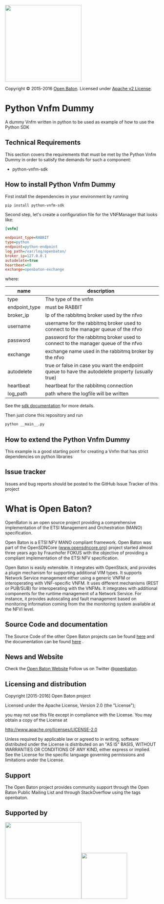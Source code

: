   <img src="https://raw.githubusercontent.com/openbaton/openbaton.github.io/master/images/openBaton.png" width="250"/>
  
  Copyright © 2015-2016 [Open Baton](http://openbaton.org). 
  Licensed under [Apache v2 License](http://www.apache.org/licenses/LICENSE-2.0).

# Python Vnfm Dummy
A dummy Vnfm written in python to be used as example of how to use the Python SDK

## Technical Requirements
This section covers the requirements that must be met by the Python Vnfm Dummy in order to satisfy the demands for such a component:

* python-vnfm-sdk

## How to install Python Vnfm Dummy

First install the dependencies in your environment by running

```bash
pip install python-vnfm-sdk
```

Second step, let's create a configuration file for the VNFManager that looks like:

```ini
[vnfm]

endpoint_type=RABBIT
type=python
endpoint=python-endpoint
log_path=/var/log/openbaton/
broker_ip=127.0.0.1
autodelete=true
heartbeat=60
exchange=openbaton-exchange

```

where:

| name            |    description                                   |
|-----------------|--------------------------------------------------|
| type            |   The type of the vnfm        |
| endpoint_type   |   must be RABBIT                                 |
| broker_ip       |   Ip of the rabbitmq broker used by the nfvo     |
| username        |   username for the rabbitmq broker used to connect to the manager queue of the nfvo|
| password        |   password for the rabbitmq broker used to connect to the manager queue of the nfvo|
| exchange        |   exchange name used in the rabbitmq broker by the nfvo |
| autodelete      |   true or false in case you want the endpoint queue to have the autodelete property (usually true) |
| heartbeat       |   heartbeat for the rabbitmq connection          |
| log_path        |   path where the logfile will be written        |


See the [sdk documentation](https://pypi.python.org/pypi/python-vnfm-sdk) for more details.
 
Then just clone this repository and run
 
```bash
python __main__.py
```

## How to extend the Python Vnfm Dummy

This example is a good starting point for creating a Vnfm that has strict dependencies on python libraries

## Issue tracker

Issues and bug reports should be posted to the GitHub Issue Tracker of this project

# What is Open Baton?

OpenBaton is an open source project providing a comprehensive implementation of the ETSI Management and Orchestration (MANO) specification.

Open Baton is a ETSI NFV MANO compliant framework. Open Baton was part of the OpenSDNCore (www.opensdncore.org) project started almost three years ago by Fraunhofer FOKUS with the objective of providing a compliant implementation of the ETSI NFV specification. 

Open Baton is easily extensible. It integrates with OpenStack, and provides a plugin mechanism for supporting additional VIM types. It supports Network Service management either using a generic VNFM or interoperating with VNF-specific VNFM. It uses different mechanisms (REST or PUB/SUB) for interoperating with the VNFMs. It integrates with additional components for the runtime management of a Network Service. For instance, it provides autoscaling and fault management based on monitoring information coming from the the monitoring system available at the NFVI level.

## Source Code and documentation

The Source Code of the other Open Baton projects can be found [here][openbaton-github] and the documentation can be found [here][openbaton-doc] .

## News and Website

Check the [Open Baton Website][openbaton]
Follow us on Twitter @[openbaton][openbaton-twitter].

## Licensing and distribution
Copyright [2015-2016] Open Baton project

Licensed under the Apache License, Version 2.0 (the "License");

you may not use this file except in compliance with the License.
You may obtain a copy of the License at

  http://www.apache.org/licenses/LICENSE-2.0

Unless required by applicable law or agreed to in writing, software
distributed under the License is distributed on an "AS IS" BASIS,
WITHOUT WARRANTIES OR CONDITIONS OF ANY KIND, either express or implied.
See the License for the specific language governing permissions and
limitations under the License.

## Support
The Open Baton project provides community support through the Open Baton Public Mailing List and through StackOverflow using the tags openbaton.

## Supported by
  <img src="https://raw.githubusercontent.com/openbaton/openbaton.github.io/master/images/fokus.png" width="250"/><img src="https://raw.githubusercontent.com/openbaton/openbaton.github.io/master/images/tu.png" width="150"/>

[fokus-logo]: https://raw.githubusercontent.com/openbaton/openbaton.github.io/master/images/fokus.png
[openbaton]: http://openbaton.org
[openbaton-doc]: http://openbaton.org/documentation
[openbaton-github]: http://github.org/openbaton
[openbaton-logo]: https://raw.githubusercontent.com/openbaton/openbaton.github.io/master/images/openBaton.png
[openbaton-mail]: mailto:users@openbaton.org
[openbaton-twitter]: https://twitter.com/openbaton
[tub-logo]: https://raw.githubusercontent.com/openbaton/openbaton.github.io/master/images/tu.png
